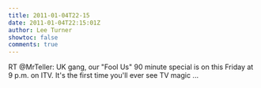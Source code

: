 ```yaml
---
title: 2011-01-04T22-15
date: 2011-01-04T22:15:01Z
author: Lee Turner
showtoc: false
comments: true
---
```


RT @MrTeller: UK gang, our "Fool Us" 90 minute special is on this Friday at 9 p.m. on ITV.  It's the first time you'll ever see TV magic ...

